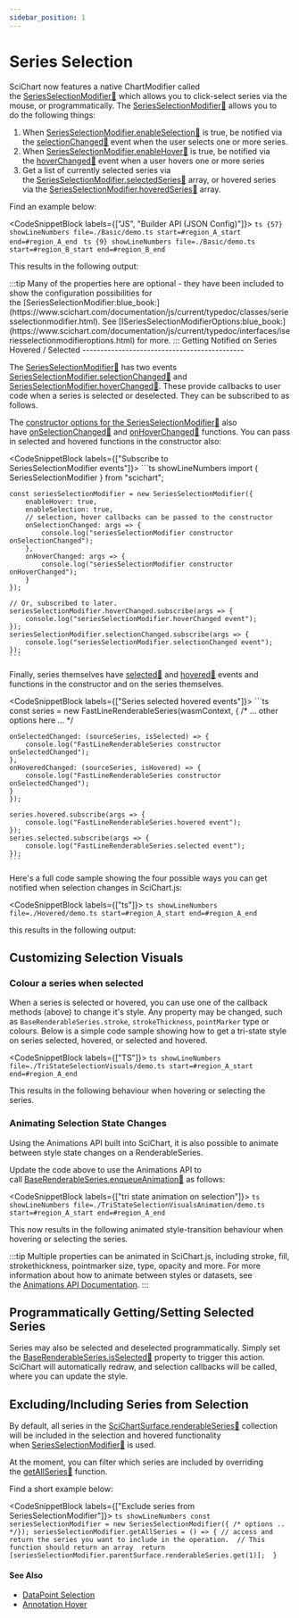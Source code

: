 ```yaml
---
sidebar_position: 1
---
```


# Series Selection

SciChart now features a native ChartModifier called the [SeriesSelectionModifier:blue_book:](https://www.scichart.com/documentation/js/current/typedoc/classes/seriesselectionmodifier.html) which allows you to click-select series via the mouse, or programmatically. The [SeriesSelectionModifier:blue_book:](https://www.scichart.com/documentation/js/current/typedoc/classes/seriesselectionmodifier.html) allows you to do the following things:

1.  When [SeriesSelectionModifier.enableSelection:blue_book:](https://www.scichart.com/documentation/js/current/typedoc/classes/seriesselectionmodifier.html#enableselection) is true, be notified via the [selectionChanged:blue_book:](https://www.scichart.com/documentation/js/current/typedoc/classes/seriesselectionmodifier.html#selectionchanged) event when the user selects one or more series.
2.  When [SeriesSelectionModifier.enableHover:blue_book:](https://www.scichart.com/documentation/js/current/typedoc/classes/seriesselectionmodifier.html#enablehover) is true, be notified via the [hoverChanged:blue_book:](https://www.scichart.com/documentation/js/current/typedoc/classes/seriesselectionmodifier.html#hoverchanged) event when a user hovers one or more series
3.  Get a list of currently selected series via the [SeriesSelectionModifier.selectedSeries:blue_book:](https://www.scichart.com/documentation/js/current/typedoc/classes/seriesselectionmodifier.html#selectedseries) array, or hovered series via the [SeriesSelectionModifier.hoveredSeries:blue_book:](https://www.scichart.com/documentation/js/current/typedoc/classes/seriesselectionmodifier.html#hoveredseries) array.

Find an example below:

<CodeSnippetBlock labels={["JS", "Builder API (JSON Config)"]}>
    ```ts {57} showLineNumbers file=./Basic/demo.ts start=#region_A_start end=#region_A_end
    ```
    ```ts {9} showLineNumbers file=./Basic/demo.ts start=#region_B_start end=#region_B_end
    ```
</CodeSnippetBlock>

This results in the following output:

<LiveDocSnippet name="./Basic/demo" />
:::tip
Many of the properties here are optional - they have been included to show the configuration possibilities for the [SeriesSelectionModifier:blue_book:](https://www.scichart.com/documentation/js/current/typedoc/classes/seriesselectionmodifier.html). See [ISeriesSelectionModifierOptions:blue_book:](https://www.scichart.com/documentation/js/current/typedoc/interfaces/iseriesselectionmodifieroptions.html) for more.
:::
Getting Notified on Series Hovered / Selected
---------------------------------------------

The [SeriesSelectionModifier:blue_book:](https://www.scichart.com/documentation/js/current/typedoc/classes/seriesselectionmodifier.html) has two events [SeriesSelectionModifier.selectionChanged:blue_book:](https://www.scichart.com/documentation/js/current/typedoc/classes/seriesselectionmodifier.html#selectionchanged) and [SeriesSelectionModifier.hoverChanged:blue_book:](https://www.scichart.com/documentation/js/current/typedoc/classes/seriesselectionmodifier.html#hoverchanged). These provide callbacks to user code when a series is selected or deselected. They can be subscribed to as follows.

The [constructor options for the SeriesSelectionModifier:blue_book:](https://www.scichart.com/documentation/js/current/typedoc/interfaces/iseriesselectionmodifieroptions.html) also have [onSelectionChanged:blue_book:](https://www.scichart.com/documentation/js/current/typedoc/interfaces/iseriesselectionmodifieroptions.html#onselectionchanged) and [onHoverChanged:blue_book:](https://www.scichart.com/documentation/js/current/typedoc/interfaces/iseriesselectionmodifieroptions.html#onhoverchanged) functions. You can pass in selected and hovered functions in the constructor also:


<CodeSnippetBlock labels={["Subscribe to SeriesSelectionModifier events"]}>
    ```ts showLineNumbers
    import { SeriesSelectionModifier } from "scichart";

    const seriesSelectionModifier = new SeriesSelectionModifier({
        enableHover: true,
        enableSelection: true,
        // selection, hover callbacks can be passed to the constructor
        onSelectionChanged: args => {
            console.log("seriesSelectionModifier constructor onSelectionChanged");
        },
        onHoverChanged: args => {
            console.log("seriesSelectionModifier constructor onHoverChanged");
        }
    });

    // Or, subscribed to later.
    seriesSelectionModifier.hoverChanged.subscribe(args => {
        console.log("seriesSelectionModifier.hoverChanged event");
    });
    seriesSelectionModifier.selectionChanged.subscribe(args => {
        console.log("seriesSelectionModifier.selectionChanged event");
    });
    ```
</CodeSnippetBlock>

Finally, series themselves have [selected:blue_book:](https://www.scichart.com/documentation/js/current/typedoc/classes/baserenderableseries.html#selected) and [hovered:blue_book:](https://www.scichart.com/documentation/js/current/typedoc/classes/baserenderableseries.html#hovered) events and functions in the constructor and on the series themselves.

<CodeSnippetBlock labels={["Series selected hovered events"]}>
    ```ts
    const series = new FastLineRenderableSeries(wasmContext, {
    /* ... other options here ... */

    onSelectedChanged: (sourceSeries, isSelected) => {
        console.log("FastLineRenderableSeries constructor onSelectedChanged");
    },
    onHoveredChanged: (sourceSeries, isHovered) => {
        console.log("FastLineRenderableSeries constructor onSelectedChanged");
    }
    });

    series.hovered.subscribe(args => {
        console.log("FastLineRenderableSeries.hovered event");
    });
    series.selected.subscribe(args => {
        console.log("FastLineRenderableSeries.selected event");
    });
    ```
</CodeSnippetBlock>

Here's a full code sample showing the four possible ways you can get notified when selection changes in SciChart.js:

<CodeSnippetBlock labels={["ts"]}>
    ```ts showLineNumbers file=./Hovered/demo.ts start=#region_A_start end=#region_A_end
    ```
</CodeSnippetBlock>

this results in the following output:

<LiveDocSnippet name="./Hovered/demo" />

Customizing Selection Visuals
-----------------------------

### Colour a series when selected

When a series is selected or hovered, you can use one of the callback methods (above) to change it's style. Any property may be changed, such as `BaseRenderableSeries.stroke`, `strokeThickness`, `pointMarker` type or colours. Below is a simple code sample showing how to get a tri-state style on series selected, hovered, or selected and hovered.

<CodeSnippetBlock labels={["TS"]}>
    ```ts showLineNumbers file=./TriStateSelectionVisuals/demo.ts start=#region_A_start end=#region_A_end
    ```
</CodeSnippetBlock>

This results in the following behaviour when hovering or selecting the series.

<LiveDocSnippet name="./TriStateSelectionVisuals/demo" />

### Animating Selection State Changes

Using the Animations API built into SciChart, it is also possible to animate between style state changes on a RenderableSeries.

Update the code above to use the Animations API to call [BaseRenderableSeries.enqueueAnimation:blue_book:](https://www.scichart.com/documentation/js/current/typedoc/classes/baserenderableseries.html#enqueueanimation) as follows:

<CodeSnippetBlock labels={["tri state animation on selection"]}>
    ```ts showLineNumbers file=./TriStateSelectionVisualsAnimation/demo.ts start=#region_A_start end=#region_A_end
    ```
</CodeSnippetBlock>

This now results in the following animated style-transition behaviour when hovering or selecting the series.

<LiveDocSnippet name="./TriStateSelectionVisualsAnimation/demo" />

:::tip
Multiple properties can be animated in SciChart.js, including stroke, fill, strokethickness, pointmarker size, type, opacity and more. For more information about how to animate between styles or datasets, see the [Animations API Documentation](/2d-charts/animations-api/animations-api-overview).
:::

Programmatically Getting/Setting Selected Series
------------------------------------------------

Series may also be selected and deselected programmatically. Simply set the [BaseRenderableSeries.isSelected:blue_book:](https://www.scichart.com/documentation/js/current/typedoc/classes/baserenderableseries.html#isselected) property to trigger this action. SciChart will automatically redraw, and selection callbacks will be called, where you can update the style.

Excluding/Including Series from Selection
-----------------------------------------

By default, all series in the [SciChartSurface.renderableSeries:blue_book:](https://www.scichart.com/documentation/js/current/typedoc/classes/scichartsurface.html#renderableseries) collection will be included in the selection and hovered functionality when [SeriesSelectionModifier:blue_book:](https://www.scichart.com/documentation/js/current/typedoc/classes/seriesselectionmodifier.html) is used.

At the moment, you can filter which series are included by overriding the [getAllSeries:blue_book:](https://www.scichart.com/documentation/js/current/typedoc/classes/seriesselectionmodifier.html#getallseries) function.

Find a short example below:

<CodeSnippetBlock labels={["Exclude series from SeriesSelectionModifier"]}>
    ```ts showLineNumbers
    const seriesSelectionModifier = new SeriesSelectionModifier({ /* options .. */});
    seriesSelectionModifier.getAllSeries = () => {
        // access and return the series you want to include in the operation. 
        // This function should return an array 
        return [seriesSelectionModifier.parentSurface.renderableSeries.get(1)]; 
    }
    ```
</CodeSnippetBlock>

#### See Also

* [DataPoint Selection](/2d-charts/chart-modifier-api/selection/data-point-selection)
* [Annotation Hover](/2d-charts/chart-modifier-api/selection/annotation-hover)